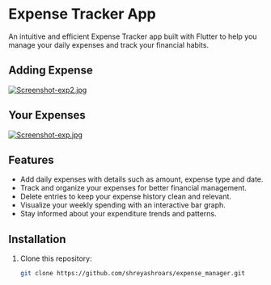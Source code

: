 # Expense Tracker App

An intuitive and efficient Expense Tracker app built with Flutter to help you manage your daily expenses and track your financial habits.
## Adding Expense
[![Screenshot-exp2.jpg](https://i.postimg.cc/XvCTkG8k/Screenshot-exp2.jpg)](https://postimg.cc/qtpbk7WN)
## Your Expenses
[![Screenshot-exp.jpg](https://i.postimg.cc/02Vc4Y20/Screenshot-exp.jpg)](https://postimg.cc/F7JydJSY)
## Features

- Add daily expenses with details such as amount, expense type and date.
- Track and organize your expenses for better financial management.
- Delete entries to keep your expense history clean and relevant.
- Visualize your weekly spending with an interactive bar graph.
- Stay informed about your expenditure trends and patterns.

## Installation

1. Clone this repository:

   ```bash
   git clone https://github.com/shreyashroars/expense_manager.git
